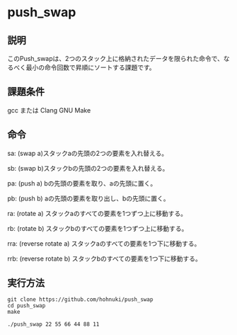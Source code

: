 # push_swap

## 説明
このPush_swapは、2つのスタック上に格納されたデータを限られた命令で、なるべく最小の命令回数で昇順にソートする課題です。

## 課題条件
gcc または Clang
GNU Make

## 命令
sa: (swap a)スタックaの先頭の2つの要素を入れ替える。

sb: (swap b)スタックbの先頭の2つの要素を入れ替える。

pa: (push a) bの先頭の要素を取り、aの先頭に置く。

pb: (push b) aの先頭の要素を取り出し、bの先頭に置く。

ra: (rotate a) スタックaのすべての要素を1つずつ上に移動する。

rb: (rotate b) スタックbのすべての要素を1つずつ上に移動する。

rra: (reverse rotate a) スタックaのすべての要素を1つ下に移動する。

rrb: (reverse rotate b) スタックbのすべての要素を1つ下に移動する。

## 実行方法
```
git clone https://github.com/hohnuki/push_swap
cd push_swap
make
```
```
./push_swap 22 55 66 44 88 11
```
